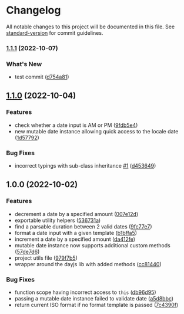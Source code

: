 # Changelog

All notable changes to this project will be documented in this file. See [standard-version](https://github.com/conventional-changelog/standard-version) for commit guidelines.

### [1.1.1](https://github.com/orison-networks/dayjs-simple/compare/v1.1.0...v1.1.1) (2022-10-07)


### What's New

* test commit ([d754a81](https://github.com/orison-networks/dayjs-simple/commit/d754a81cbbff4cb9560af8bd02dd6bc83cf5a22f))

## [1.1.0](https://github.com/orison-networks/dayjs-simple/compare/v1.0.0...v1.1.0) (2022-10-04)


### Features

* check whether a date input is AM or PM ([9fdb5e4](https://github.com/orison-networks/dayjs-simple/commit/9fdb5e4381f5e5f7a0077af5ddab0b970cef2c51))
* new mutable date instance allowing quick access to the locale date ([1d57792](https://github.com/orison-networks/dayjs-simple/commit/1d5779249f92e1f6b5b04e22cf6440387dd001bd))


### Bug Fixes

* incorrect typings with sub-class inheritance [#1](https://github.com/orison-networks/dayjs-simple/issues/1) ([d453649](https://github.com/orison-networks/dayjs-simple/commit/d45364905a71c5f710b754ec581b46899ea244f5))

## 1.0.0 (2022-10-02)


### Features

* decrement a date by a specified amount ([007e12d](https://github.com/orison-networks/dayjs-simple/commit/007e12ddec89b23cca97e93c3eeec3987471c59d))
* exportable utility helpers ([536731a](https://github.com/orison-networks/dayjs-simple/commit/536731aede6d30238131466dd4be4bb165945f19))
* find a parsable duration between 2 valid dates ([9fc77e7](https://github.com/orison-networks/dayjs-simple/commit/9fc77e718c951bce3feeb155b8d738d407e80c0a))
* format a date input with a given template ([b1bffa5](https://github.com/orison-networks/dayjs-simple/commit/b1bffa56ebb3b665bba488d5a15a7072fb26b898))
* increment a date by a specified amount ([da412fe](https://github.com/orison-networks/dayjs-simple/commit/da412feca3092ed749e7b0dff12da51a96e126fb))
* mutable date instance now supports additional custom methods ([57de7d6](https://github.com/orison-networks/dayjs-simple/commit/57de7d671992a7293591dfef3356663ab58738aa))
* project utils file ([979f7b5](https://github.com/orison-networks/dayjs-simple/commit/979f7b5b42113fc779d5ba22d9e9173262d24da1))
* wrapper around the dayjs lib with added methods ([cc81440](https://github.com/orison-networks/dayjs-simple/commit/cc814400ed0df758d848dbde6ba99672ffee6908))


### Bug Fixes

* function scope having incorrect access to `this` ([db96d95](https://github.com/orison-networks/dayjs-simple/commit/db96d95cb160bbaf40b0dfb4816b08bdd2e991c3))
* passing a mutable date instance failed to validate date ([a5d8bbc](https://github.com/orison-networks/dayjs-simple/commit/a5d8bbc871596207002de9f624b05975e5b4b7e2))
* return current ISO format if no format template is passed ([7c4390f](https://github.com/orison-networks/dayjs-simple/commit/7c4390fba90f8ea9bf9d1bf82969c88a628ff019))
